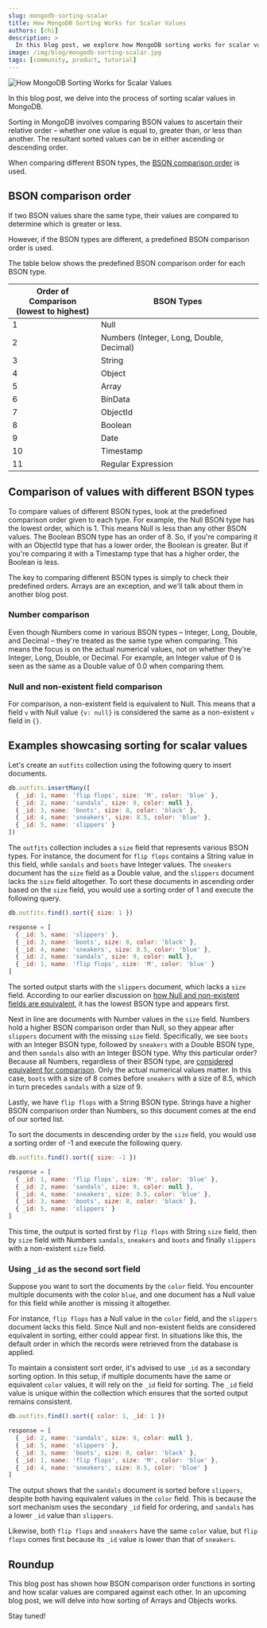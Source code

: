 ```yaml
---
slug: mongodb-sorting-scalar
title: How MongoDB Sorting Works for Scalar Values
authors: [chi]
description: >
  In this blog post, we explore how MongoDB sorting works for scalar values.
image: /img/blog/mongodb-sorting-scalar.jpg
tags: [community, product, tutorial]
---
```


![How MongoDB Sorting Works for Scalar Values](/img/blog/mongodb-sorting-scalar.jpg)

In this blog post, we delve into the process of sorting scalar values in MongoDB.

<!--truncate-->

Sorting in MongoDB involves comparing BSON values to ascertain their relative order – whether one value is equal to, greater than, or less than another.
The resultant sorted values can be in either ascending or descending order.

When comparing different BSON types, the [BSON comparison order](#bson-comparison-order) is used.

## BSON comparison order

If two BSON values share the same type, their values are compared to determine which is greater or less.

However, if the BSON types are different, a predefined BSON comparison order is used.

The table below shows the predefined BSON comparison order for each BSON type.

| Order of Comparison<br/>(lowest to highest) | BSON Types                               |
| ------------------------------------------- | ---------------------------------------- |
| 1                                           | Null                                     |
| 2                                           | Numbers (Integer, Long, Double, Decimal) |
| 3                                           | String                                   |
| 4                                           | Object                                   |
| 5                                           | Array                                    |
| 6                                           | BinData                                  |
| 7                                           | ObjectId                                 |
| 8                                           | Boolean                                  |
| 9                                           | Date                                     |
| 10                                          | Timestamp                                |
| 11                                          | Regular Expression                       |

## Comparison of values with different BSON types

To compare values of different BSON types, look at the predefined comparison order given to each type.
For example, the Null BSON type has the lowest order, which is 1.
This means Null is less than any other BSON values.
The Boolean BSON type has an order of 8.
So, if you're comparing it with an ObjectId type that has a lower order, the Boolean is greater.
But if you're comparing it with a Timestamp type that has a higher order, the Boolean is less.

The key to comparing different BSON types is simply to check their predefined orders.
Arrays are an exception, and we'll talk about them in another blog post.

### Number comparison

Even though Numbers come in various BSON types – Integer, Long, Double, and Decimal – they're treated as the same type when comparing.
This means the focus is on the actual numerical values, not on whether they're Integer, Long, Double, or Decimal.
For example, an Integer value of 0 is seen as the same as a Double value of 0.0 when comparing them.

### Null and non-existent field comparison

For comparison, a non-existent field is equivalent to Null.
This means that a field `v` with Null value `{v: null}` is considered the same as a non-existent `v` field in `{}`.

## Examples showcasing sorting for scalar values

Let's create an `outfits` collection using the following query to insert documents.

```js
db.outfits.insertMany([
  { _id: 1, name: 'flip flops', size: 'M', color: 'blue' },
  { _id: 2, name: 'sandals', size: 9, color: null },
  { _id: 3, name: 'boots', size: 8, color: 'black' },
  { _id: 4, name: 'sneakers', size: 8.5, color: 'blue' },
  { _id: 5, name: 'slippers' }
])
```

The `outfits` collection includes a `size` field that represents various BSON types.
For instance, the document for `flip flops` contains a String value in this field, while `sandals` and `boots` have Integer values.
The `sneakers` document has the `size` field as a Double value, and the `slippers` document lacks the `size` field altogether.
To sort these documents in ascending order based on the `size` field, you would use a sorting order of 1 and execute the following query.

```js
db.outfits.find().sort({ size: 1 })
```

```js
response = [
  { _id: 5, name: 'slippers' },
  { _id: 3, name: 'boots', size: 8, color: 'black' },
  { _id: 4, name: 'sneakers', size: 8.5, color: 'blue' },
  { _id: 2, name: 'sandals', size: 9, color: null },
  { _id: 1, name: 'flip flops', size: 'M', color: 'blue' }
]
```

The sorted output starts with the `slippers` document, which lacks a `size` field.
According to our earlier discussion on [how Null and non-existent fields are equivalent](#null-and-non-existent-field-comparison), it has the lowest BSON type and appears first.

Next in line are documents with Number values in the `size` field.
Numbers hold a higher BSON comparison order than Null, so they appear after `slippers` document with the missing `size` field.
Specifically, we see `boots` with an Integer BSON type, followed by `sneakers` with a Double BSON type, and then `sandals` also with an Integer BSON type.
Why this particular order?
Because all Numbers, regardless of their BSON type, are [considered equivalent for comparison](#number-comparison).
Only the actual numerical values matter.
In this case, `boots` with a size of 8 comes before `sneakers` with a size of 8.5, which in turn precedes `sandals` with a size of 9.

Lastly, we have `flip flops` with a String BSON type.
Strings have a higher BSON comparison order than Numbers, so this document comes at the end of our sorted list.

To sort the documents in descending order by the `size` field, you would use a sorting order of -1 and execute the following query.

```js
db.outfits.find().sort({ size: -1 })
```

```js
response = [
  { _id: 1, name: 'flip flops', size: 'M', color: 'blue' },
  { _id: 2, name: 'sandals', size: 9, color: null },
  { _id: 4, name: 'sneakers', size: 8.5, color: 'blue' },
  { _id: 3, name: 'boots', size: 8, color: 'black' },
  { _id: 5, name: 'slippers' }
]
```

This time, the output is sorted first by `flip flops` with String `size` field, then by `size` field with Numbers `sandals`, `sneakers` and `boots` and finally `slippers` with a non-existent `size` field.

### Using `_id` as the second sort field

Suppose you want to sort the documents by the `color` field.
You encounter multiple documents with the color `blue`, and one document has a Null value for this field while another is missing it altogether.

For instance, `flip flops` has a Null value in the `color` field, and the `slippers` document lacks this field.
Since Null and non-existent fields are considered equivalent in sorting, either could appear first.
In situations like this, the default order in which the records were retrieved from the database is applied.

To maintain a consistent sort order, it's advised to use `_id` as a secondary sorting option.
In this setup, if multiple documents have the same or equivalent `color` values, it will rely on the `_id` field for sorting.
The `_id` field value is unique within the collection which ensures that the sorted output remains consistent.

```js
db.outfits.find().sort({ color: 1, _id: 1 })
```

```js
response = [
  { _id: 2, name: 'sandals', size: 9, color: null },
  { _id: 5, name: 'slippers' },
  { _id: 3, name: 'boots', size: 8, color: 'black' },
  { _id: 1, name: 'flip flops', size: 'M', color: 'blue' },
  { _id: 4, name: 'sneakers', size: 8.5, color: 'blue' }
]
```

The output shows that the `sandals` document is sorted before `slippers`, despite both having equivalent values in the `color` field.
This is because the sort mechanism uses the secondary `_id` field for ordering, and `sandals` has a lower `_id` value than `slippers`.

Likewise, both `flip flops` and `sneakers` have the same `color` value, but `flip flops` comes first because its `_id` value is lower than that of `sneakers`.

## Roundup

This blog post has shown how BSON comparison order functions in sorting and how scalar values are compared against each other.
In an upcoming blog post, we will delve into how sorting of Arrays and Objects works.

Stay tuned!
